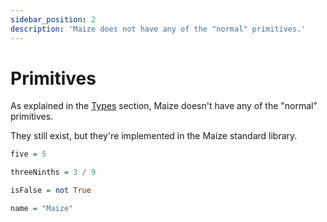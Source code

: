 ```yaml
---
sidebar_position: 2
description: 'Maize does not have any of the "normal" primitives.'
---
```


# Primitives

As explained in the [Types](types) section, Maize doesn't have any of the
"normal" primitives.

They still exist, but they're implemented in the Maize standard library.

```haskell
five = 5

threeNinths = 3 / 9

isFalse = not True

name = "Maize"
```